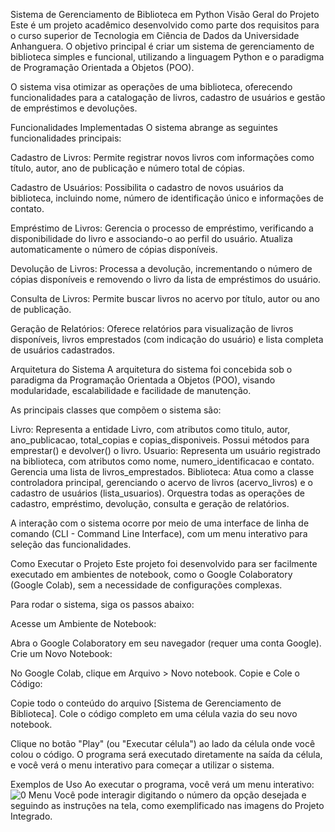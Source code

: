 Sistema de Gerenciamento de Biblioteca em Python
Visão Geral do Projeto
Este é um projeto acadêmico desenvolvido como parte dos requisitos para o curso superior de Tecnologia em Ciência de Dados da Universidade Anhanguera. O objetivo principal é criar um sistema de gerenciamento de biblioteca simples e funcional, utilizando a linguagem Python e o paradigma de Programação Orientada a Objetos (POO).



O sistema visa otimizar as operações de uma biblioteca, oferecendo funcionalidades para a catalogação de livros, cadastro de usuários e gestão de empréstimos e devoluções.


Funcionalidades Implementadas
O sistema abrange as seguintes funcionalidades principais:

Cadastro de Livros: Permite registrar novos livros com informações como título, autor, ano de publicação e número total de cópias.

Cadastro de Usuários: Possibilita o cadastro de novos usuários da biblioteca, incluindo nome, número de identificação único e informações de contato.

Empréstimo de Livros: Gerencia o processo de empréstimo, verificando a disponibilidade do livro e associando-o ao perfil do usuário. Atualiza automaticamente o número de cópias disponíveis.

Devolução de Livros: Processa a devolução, incrementando o número de cópias disponíveis e removendo o livro da lista de empréstimos do usuário.

Consulta de Livros: Permite buscar livros no acervo por título, autor ou ano de publicação.

Geração de Relatórios: Oferece relatórios para visualização de livros disponíveis, livros emprestados (com indicação do usuário) e lista completa de usuários cadastrados.

Arquitetura do Sistema
A arquitetura do sistema foi concebida sob o paradigma da Programação Orientada a Objetos (POO), visando modularidade, escalabilidade e facilidade de manutenção.

As principais classes que compõem o sistema são:

Livro: Representa a entidade Livro, com atributos como titulo, autor, ano_publicacao, total_copias e copias_disponiveis. Possui métodos para emprestar() e devolver() o livro.
Usuario: Representa um usuário registrado na biblioteca, com atributos como nome, numero_identificacao e contato. Gerencia uma lista de livros_emprestados.
Biblioteca: Atua como a classe controladora principal, gerenciando o acervo de livros (acervo_livros) e o cadastro de usuários (lista_usuarios). Orquestra todas as operações de cadastro, empréstimo, devolução, consulta e geração de relatórios.

A interação com o sistema ocorre por meio de uma interface de linha de comando (CLI - Command Line Interface), com um menu interativo para seleção das funcionalidades.


Como Executar o Projeto
Este projeto foi desenvolvido para ser facilmente executado em ambientes de notebook, como o Google Colaboratory (Google Colab), sem a necessidade de configurações complexas.

Para rodar o sistema, siga os passos abaixo:

Acesse um Ambiente de Notebook:

Abra o Google Colaboratory em seu navegador (requer uma conta Google).
Crie um Novo Notebook:

No Google Colab, clique em Arquivo > Novo notebook.
Copie e Cole o Código:

Copie todo o conteúdo do arquivo [Sistema de Gerenciamento de Biblioteca].
Cole o código completo em uma célula vazia do seu novo notebook.

Clique no botão "Play" (ou "Executar célula") ao lado da célula onde você colou o código.
O programa será executado diretamente na saída da célula, e você verá o menu interativo para começar a utilizar o sistema.

Exemplos de Uso
Ao executar o programa, você verá um menu interativo:
![0 Menu](https://github.com/user-attachments/assets/7cc9a916-0502-4351-a301-c25db5c6a95d)
Você pode interagir digitando o número da opção desejada e seguindo as instruções na tela, como exemplificado nas imagens do Projeto Integrado.



